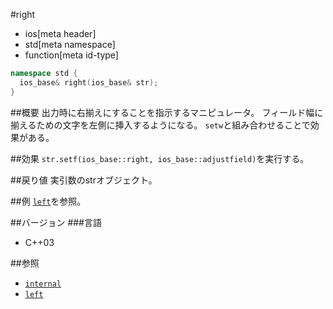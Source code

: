 #right
* ios[meta header]
* std[meta namespace]
* function[meta id-type]

```cpp
namespace std {
  ios_base& right(ios_base& str);
}
```

##概要
出力時に右揃えにすることを指示するマニピュレータ。
フィールド幅に揃えるための文字を左側に挿入するようになる。
`setw`と組み合わせることで効果がある。

##効果
`str.setf(ios_base::right, ios_base::adjustfield)`を実行する。

##戻り値
実引数のstrオブジェクト。

##例
[`left`](./left.md)を参照。

##バージョン
###言語
- C++03

##参照
- [`internal`](./internal.md)
- [`left`](./left.md)

